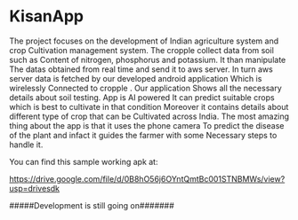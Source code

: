 # KisanApp

The project focuses on the development of Indian agriculture system and crop 
Cultivation management system. The cropple collect data from soil such as 
Content of nitrogen, phosphorus and potassium. It than manipulate
The datas obtained from real time and send it to aws server.
In turn aws server data is fetched by our developed android application 
Which is wirelessly Connected to cropple . Our application 
Shows all the necessary details about soil testing. App is AI powered
It can predict suitable crops which is best to cultivate in that condition 
Moreover it contains details about different type of crop that can be 
Cultivated across India. 
The most amazing thing about the app is that it uses the phone camera 
To predict the disease of the plant and infact it guides the farmer with some
Necessary steps to handle it.

You can find this sample working apk at:


https://drive.google.com/file/d/0B8hO56j6OYntQmtBc001STNBMWs/view?usp=drivesdk



#####Development is still going on#######
